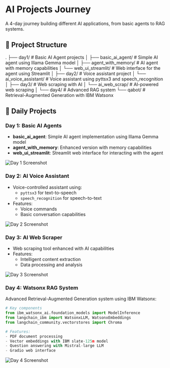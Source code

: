 # AI Projects Journey

A 4-day journey building different AI applications, from basic agents to RAG systems.

## 📂 Project Structure
.
├── day1/ # Basic AI Agent projects
│ ├── basic_ai_agent/ # Simple AI agent using Illama Gemma model
│ ├── agent_with_memory/ # AI agent with memory capabilities
│ └── web_ui_streamlit/ # Web interface for the agent using Streamlit
│
├── day2/ # Voice assistant project
│ └── ai_voice_assistant/ # Voice assistant using pyttsx3 and speech_recognition
│
├── day3/ # Web scraping with AI
│ └── ai_web_scrap/ # AI-powered web scraping
│
└── day4/ # Advanced RAG system
└── qabot/ # Retrieval-Augmented Generation with IBM Watsonx


## 🚀 Daily Projects

### Day 1: Basic AI Agents
- **basic_ai_agent**: Simple AI agent implementation using Illama Gemma model
- **agent_with_memory**: Enhanced version with memory capabilities
- **web_ui_streamlit**: Streamlit web interface for interacting with the agent

![Day 1 Screenshot](<img width="1000" height="700" alt="Capture d'écran 2025-08-10 152218" src="https://github.com/user-attachments/assets/0fc7497b-98c0-4b75-a4cb-bab046d0e12a" />)


### Day 2: AI Voice Assistant
- Voice-controlled assistant using:
  - `pyttsx3` for text-to-speech
  - `speech_recognition` for speech-to-text
- Features:
  - Voice commands
  - Basic conversation capabilities

![Day 2 Screenshot](<img width="1000" height="700" alt="Capture d'écran 2025-08-10 183503" src="https://github.com/user-attachments/assets/6dec723e-9c80-4da5-86e3-b51ab76f39b3" />
)

### Day 3: AI Web Scraper
- Web scraping tool enhanced with AI capabilities
- Features:
  - Intelligent content extraction
  - Data processing and analysis

![Day 3 Screenshot](<img width="1000" height="700" alt="Capture d'écran 2025-08-10 204135" src="https://github.com/user-attachments/assets/872202a3-0514-4ef3-8e47-a1eb9f9b11c6" />)


### Day 4: Watsonx RAG System
Advanced Retrieval-Augmented Generation system using IBM Watsonx:

```python
# Key components
from ibm_watsonx_ai.foundation_models import ModelInference
from langchain_ibm import WatsonxLLM, WatsonxEmbeddings
from langchain_community.vectorstores import Chroma

# Features:
- PDF document processing
- Vector embeddings with IBM slate-125m model
- Question answering with Mistral-large LLM
- Gradio web interface
```
![Day 4 Screenshot](<img width="1000" height="562" alt="Capture d'écran 2025-08-08 113247" src="https://github.com/user-attachments/assets/d0a36af8-9f91-4d74-8af2-0cbd440d92af" />
)

